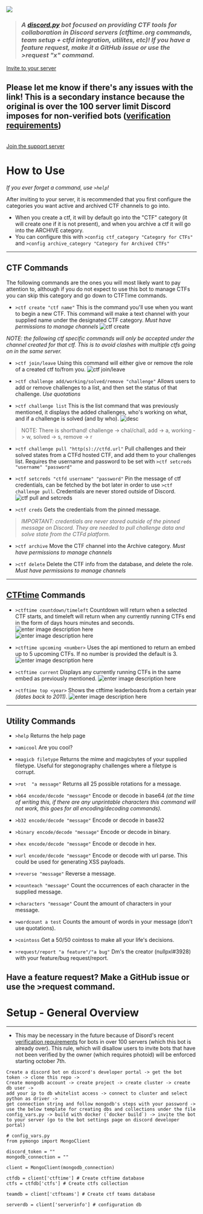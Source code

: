 <img src="https://i.imgur.com/mZ2bVY4.png"/>

>### *A [discord.py](http://discordpy.readthedocs.io/en/latest/) bot focused on providing CTF tools for collaboration in Discord servers (ctftime.org commands, team setup + ctfd integration, utilites, etc)!  If you have a feature request, make it a GitHub issue or use the >request "x" command.*

[Invite to your server](https://discord.com/api/oauth2/authorize?client_id=885993913591140473&permissions=268561520&scope=bot)
## Please let me know if there's any issues with the link! This is a secondary instance because the original is over the 100 server limit Discord imposes for non-verified bots ([verification requirements](https://support.discordapp.com/hc/en-us/articles/360040720412-Bot-Verification-and-Data-Whitelisting))
\
[Join the support server](https://discord.gg/yf8E2s8)

#  How to Use
*If you ever forget a command, use `>help`!*

After inviting to your server, it is recommended that you first configure the categories you want active and archived CTF channels to go into.
* When you create a ctf, it will by default go into the "CTF" category (it will create one if it is not present), and when you archive a ctf it will go into the ARCHIVE category.
* You can configure this with `>config ctf_category "Category for CTFs"` and `>config archive_category "Category for Archived CTFs"` 
---

## CTF Commands

The following commands are the ones you will most likely want to pay attention to, although if you do not expect to use this bot to manage CTFs you can skip this category and go down to CTFTime commands.

* `>ctf create "ctf name"`  This is the command you'll use when you want to begin a new CTF.  This command will make a text channel with your supplied name under the designated CTF category. *Must have permissions to manage channels*
![ctf create](https://i.imgur.com/6PUPIX3.png)


*NOTE: the following ctf specific commands will only be accepted under the channel created for that ctf.  This is to avoid clashes with multiple ctfs going on in the same server.*

 * `>ctf join/leave` Using this command will either give or remove the role of a created ctf to/from you.
 ![ctf join/leave](https://i.imgur.com/R1ktkMv.png)
 
 * `>ctf challenge add/working/solved/remove "challenge"` Allows users to add or remove challenges to a list, and then set the status of that challenge. *Use quotations*

  * `>ctf challenge list` This is the list command that was previously mentioned, it displays the added challenges, who's working on what, and if a challenge is solved (and by who).
 ![desc](https://i.imgur.com/l9jsuLz.png)

  > NOTE: There is shorthand!  challenge -> chal/chall, add -> a, working -> w, solved -> s, remove -> r
 
* `>ctf challenge pull "http(s)://ctfd.url"` Pull challenges and their solved states from a CTFd hosted CTF, and add them to your challenges list.  Requires the username and password to be set with `>ctf setcreds "username" "password"`

* `>ctf setcreds "ctfd username" "password"` Pin the message of ctf credentials, can be fetched by the bot later in order to use `>ctf challenge pull`.  Credentials are never stored outside of Discord.
![ctf pull and setcreds](https://i.imgur.com/Z3e0pE3.png)

* `>ctf creds` Gets the credentials from the pinned message.

> *IMPORTANT: credentials are never stored outside of the pinned message on Discord. They are needed to pull challenge data and solve state from the CTFd platform.*


* `>ctf archive` Move the CTF channel into the Archive category.  *Must have permissions to manage channels*

* `>ctf delete` Delete the CTF info from the database, and delete the role. *Must have permissions to manage channels*

---

## [CTFtime](https://ctftime.org) Commands

 * `>ctftime countdown/timeleft` Countdown will return when a selected CTF starts, and timeleft will return when any currently running CTFs end in the form of days hours minutes and seconds.
 ![enter image description here](https://i.imgur.com/LFSTr33.png)  
 ![enter image description here](https://i.imgur.com/AkBfp6E.png)

* `>ctftime upcoming <number>` Uses the api mentioned to return an embed up to 5 upcoming CTFs.  If no number is provided the default is 3.
![enter image description here](https://i.imgur.com/UpouneO.png)

* `>ctftime current` Displays any currently running CTFs in the same embed as previously mentioned.
![enter image description here](https://i.imgur.com/RCh3xg6.png)

* `>ctftime top <year>`  Shows the ctftime leaderboards from a certain year *(dates back to 2011)*.
![enter image description here](https://i.imgur.com/jdPWmCV.png)

---
## Utility Commands
* `>help` Returns the help page

* `>amicool` Are you cool?

* `>magicb filetype` Returns the mime and magicbytes of your supplied filetype. Useful for stegonography challenges where a filetype is corrupt.

* `>rot  "a message"` Returns all 25 possible rotations for a message.

* `>b64 encode/decode "message"`  Encode or decode in base64 *(at the time of writing this, if there are any unprintable characters this command will not work, this goes for all encoding/decoding commands).*

* `>b32 encode/decode "message"` Encode or decode in base32

* `>binary encode/decode "message"` Encode or decode in binary.

* `>hex encode/decode "message"` Encode or decode in hex.

* `>url encode/decode "message"` Encode or decode with url parse.  This could be used for generating XSS payloads.

* `>reverse "message"` Reverse a message.

* `>counteach "message"` Count the occurrences of each character in the supplied message.

* `>characters "message"` Count the amount of characters in your message.

* `>wordcount a test` Counts the amount of words in  your message (don't use quotations).

* `>cointoss` Get a 50/50 cointoss to make all your life's decisions.

* `>request/report "a feature"/"a bug"` Dm's the creator (nullpxl#3928) with your feature/bug  request/report.

## Have a feature request?  Make a GitHub issue or use the >request command.

# Setup - General Overview
---
* This may be necessary in the future because of Disord's recent [verification requirements](https://support.discordapp.com/hc/en-us/articles/360040720412-Bot-Verification-and-Data-Whitelisting) for bots in over 100 servers (which this bot is already over).  This rule, which will disallow users to invite bots that have not been verified by the owner (which requires photoid) will be enforced starting october 7th. 
```
Create a discord bot on discord's developer portal -> get the bot token -> clone this repo ->
Create mongodb account -> create project -> create cluster -> create db user -> 
add your ip to db whitelist access -> connect to cluster and select python as driver ->
get connection string and follow mongodb's steps with your password ->  use the below template for creating dbs and collections under the file config_vars.py -> build with docker (`docker build`) -> invite the bot to your server (go to the bot settings page on discord developer portal)
```
```
# config_vars.py
from pymongo import MongoClient

discord_token = ""
mongodb_connection = ""

client = MongoClient(mongodb_connection)

ctfdb = client['ctftime'] # Create ctftime database
ctfs = ctfdb['ctfs'] # Create ctfs collection

teamdb = client['ctfteams'] # Create ctf teams database

serverdb = client['serverinfo'] # configuration db
```
```

